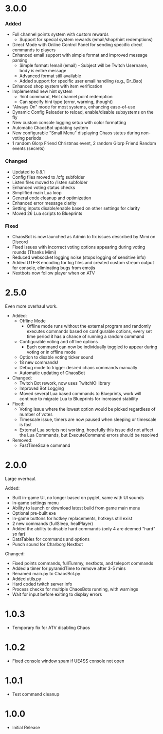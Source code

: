 # 3.0.0

### Added
- Full channel points system with custom rewards
  - Support for special system rewards (email/shop/hint redemptions)
- Direct Mode with Online Control Panel for sending specific direct commands to players
- Enhanced email support with simple format and improved message parsing
  - Simple format: !email (email) - Subject will be Twitch Username, body is entire message
  - Advanced format still available
  - Added support for specific user email handling (e.g., Dr_Bao)
- Enhanced shop system with item verification
- Implemented new hint system
  - !hint command, Hint channel point redemption
  - Can specify hint type (error, warning, thought)
- "Always On" mode for most systems, enhancing ease-of-use
- Dynamic Config Reloader to reload, enable/disable subsystems on the fly
- New custom console logging setup with color formatting
- Automatic ChaosBot updating system
- New configurable "Small Menu" displaying Chaos status during non-voting periods
- 1 random Glorp Friend Christmas event, 2 random Glorp Friend Random events (secrets)

### Changed
- Updated to 0.8.1
- Config files moved to /cfg subfolder
- Listen files moved to /listen subfolder
- Enhanced voting status checks
- Simplified main Lua loop
- General code cleanup and optimization
- Enhanced error message clarity
- Setting inputs disable/enable based on other settings for clarity
- Moved 26 Lua scripts to Blueprints

### Fixed
- ChaosBot is now launched as Admin to fix issues described by Mimi on Discord
- Fixed issues with incorrect voting options appearing during voting rounds (Thanks Mimi)
- Reduced websocket logging noise (stops logging of sensitive info)
- Added UTF-8 encoding for log files and created custom stream output for console, eliminating bugs from emojis
- Nextbots now follow player when on ATV

# 2.5.0
 Even more overhaul work.

 - Added:
	- Offline Mode
		- Offline mode runs without the external program and randomly executes commands based on configurable options, every set time period it has a chance of running a random command
	- Configurable voting and offline options
		- Each command can now be individually toggled to appear during voting or in offline mode
    - Option to disable voting ticker sound
	- 18 new commands!
    - Debug mode to trigger desired chaos commands manually 
    - Automatic updating of ChaosBot
- Changed:
	- Twitch Bot rework, now uses TwitchIO library
	- Improved Bot Logging
	- Moved several Lua based commands to Blueprints, work will continue to migrate Lua to Blueprints for increased stability
- Fixed:
	- Voting issue where the lowest option would be picked regardless of number of votes
	- Timescale issue, timers are now paused when sleeping or timescale is fast
	- External Lua scripts not working, hopefully this issue did not affect the Lua Commands, but ExecuteCommand errors should be resolved
- Removed:
 	- FastTimeScale command

# 2.0.0

Large overhaul. 

Added:
- Built in-game UI, no longer based on pyglet, same with UI sounds
- In-game settings menu
- Ability to launch or download latest build from game main menu
- Optional pre-built exe
- In-game buttons for hotkey replacements, hotkeys still exist
- 2 new commands (fullSleep, healPlayer)
- Added the ability to disable hard commands (only 4 are deemed "hard" so far)
- DataTables for commands and options
- Punch sound for Charborg Nextbot

Changed:
- Fixed points commands, fullTummy, nextbots, and teleport commands
- Added a timer for pyramidTime to remove after 3-5 mins
- Renamed main.py to ChaosBot.py
- Added utils.py
- Hard coded twitch server info
- Process checks for multiple ChaosBots running, with warnings
- Wait for input before exiting to display errors 


# 1.0.3

- Temporary fix for ATV disabling Chaos

# 1.0.2

- Fixed console window spam if UE4SS console not open

# 1.0.1

- Test command cleanup

# 1.0.0

- Initial Release